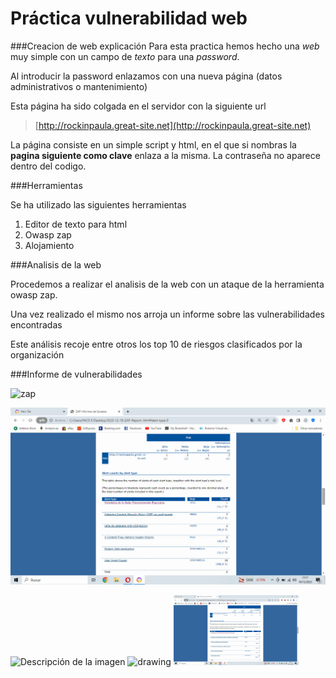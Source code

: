 # Práctica vulnerabilidad web


###Creacion de web explicación
Para esta practica hemos hecho una *web* muy simple con un campo de *texto* para una *password*. 

Al introducir la password enlazamos con una nueva página (datos administrativos o mantenimiento)

Esta página ha sido colgada en el servidor con la siguiente url

>[http://rockinpaula.great-site.net](http://rockinpaula.great-site.net)

La página consiste en un simple script y html, en el que si nombras la **pagina siguiente como clave** enlaza a la misma. La contraseña no aparece dentro del codigo.

###Herramientas

Se ha utilizado las siguientes herramientas

1. Editor de texto para html
2. Owasp zap
3. Alojamiento 

###Analisis de la web 

Procedemos a realizar el analisis de la web con un ataque de la herramienta owasp zap. 

Una vez realizado el mismo nos arroja un informe sobre las vulnerabilidades encontradas 

Este análisis recoje entre otros los top 10 de riesgos clasificados por la organización

###Informe de vulnerabilidades

![zap](/medalla.png)

![zape](/owaspa.jpg)


<image src="/owaspa.jpg" alt="Descripción de la imagen">



<img src="medalla.png" alt="drawing" width="200"/>

<img src="/owaspa.jpg" alt="drawing" style="width:200px;"/>